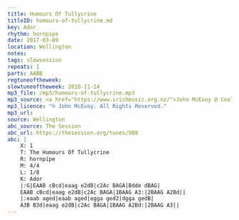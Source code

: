 ```yaml
---
title: Humours Of Tullycrine
titleID: humours-of-tullycrine.md
key: Ador
rhythm: hornpipe
date: 2017-03-09
location: Wellington
notes:
tags: slowsession
repeats: 1 
parts: AABB 
regtuneoftheweek:
slowtuneoftheweek: 2018-11-14
mp3_file: /mp3/humours-of-tullycrine.mp3
mp3_source: <a href="https://www.irishmusic.org.nz/">John McEvoy @ Ceol Aneas 2016</a>
mp3_licence: "© John McEvoy. All Rights Reserved."
mp3_url:
source: Wellington
abc_source: The Session
abc_url: https://thesession.org/tunes/980
abc: |
    X: 1
    T: The Humours Of Tullycrine
    R: hornpipe
    M: 4/4
    L: 1/8
    K: Ador
    |:G|EAAB cBcd|eaag e2dB|c2Ac BAGA|Bdde dBAG|
    EAAB cBcd|eaag e2dB|c2Ac BAGA|1BAAG A3:|2BAAG A2Bd||
    |:eaab aged|eaab aged|egga ged2|dgga gedB|
    A3B B3d|eaag e2dB|c2Ac BAGA|1BAAG A2Bd:|2BAAG A3||
---
```

